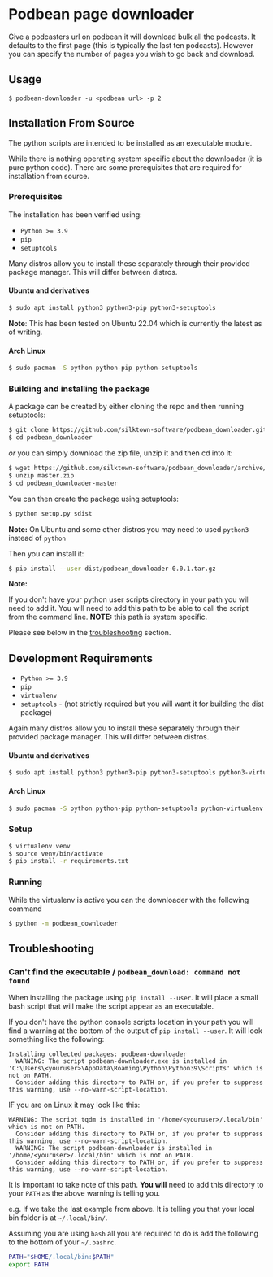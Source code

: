 # Podbean page downloader

Give a podcasters url on podbean it will download bulk all the podcasts. It defaults to the first page 
(this is typically the last ten podcasts). However you can specify the number of pages you wish to go back and download. 

## Usage

```
$ podbean-downloader -u <podbean url> -p 2
```

## Installation From Source

The python scripts are intended to be installed as an executable module.

While there is nothing operating system specific about the downloader (it is pure python code). There are some prerequisites that are required for installation from source.

### Prerequisites 

The installation has been verified using:

* `Python >= 3.9`
* `pip`
* `setuptools`

Many distros allow you to install these separately through their provided package manager. This will differ between distros.

#### **Ubuntu and derivatives**

```bash
$ sudo apt install python3 python3-pip python3-setuptools
```

**Note**: This has been tested on Ubuntu 22.04 which is currently the latest as of writing.

#### **Arch Linux**

```bash
$ sudo pacman -S python python-pip python-setuptools
```

### Building and installing the package

A package can be created by either cloning the repo and then running setuptools:

```bash
$ git clone https://github.com/silktown-software/podbean_downloader.git
$ cd podbean_downloader
```

*or* you can simply download the zip file, unzip it and then cd into it:

```bash
$ wget https://github.com/silktown-software/podbean_downloader/archive/refs/heads/master.zip
$ unzip master.zip
$ cd podbean_downloader-master
```

You can then create the package using setuptools:

```bash
$ python setup.py sdist
```

**Note:** On Ubuntu and some other distros you may need to used `python3` instead of `python`

Then you can install it:

```bash
$ pip install --user dist/podbean_downloader-0.0.1.tar.gz
```

**Note:** 

If you don't have your python user scripts directory in your path you will need to add it. You will need to add this path to be able to call the script from the command line. **NOTE:** this path is system specific.

Please see below in the [troubleshooting](#troubleshooting) section.

## Development Requirements

* `Python >= 3.9`
* `pip`
* `virtualenv`
* `setuptools` - (not strictly required but you will want it for building the dist package)

Again many distros allow you to install these separately through their provided package manager. This will differ between distros.

#### **Ubuntu and derivatives**

```bash
$ sudo apt install python3 python3-pip python3-setuptools python3-virtualenv
```

#### **Arch Linux**

```bash
$ sudo pacman -S python python-pip python-setuptools python-virtualenv
```

### Setup

```bash
$ virtualenv venv
$ source venv/bin/activate
$ pip install -r requirements.txt
```

### Running

While the virtualenv is active you can the downloader with the following command

```bash
$ python -m podbean_downloader
```

## Troubleshooting

### Can't find the executable / `podbean_download: command not found`

When installing the package using `pip install --user`. It will place a small bash script that will make the script appear as an executable.

If you don't have the python console scripts location in your path you will find a warning at the bottom of the output of `pip install --user`. It will look something like the following:

```
Installing collected packages: podbean-downloader
  WARNING: The script podbean-downloader.exe is installed in 'C:\Users\<youruser>\AppData\Roaming\Python\Python39\Scripts' which is not on PATH.
  Consider adding this directory to PATH or, if you prefer to suppress this warning, use --no-warn-script-location.
```

IF you are on Linux it may look like this:

```
WARNING: The script tqdm is installed in '/home/<youruser>/.local/bin' which is not on PATH.
  Consider adding this directory to PATH or, if you prefer to suppress this warning, use --no-warn-script-location.
  WARNING: The script podbean-downloader is installed in '/home/<youruser>/.local/bin' which is not on PATH.
  Consider adding this directory to PATH or, if you prefer to suppress this warning, use --no-warn-script-location.
```

It is important to take note of this path. **You will** need to add this directory to your `PATH` as the above warning is telling you.

e.g. If we take the last example from above. It is telling you that your local bin folder is at `~/.local/bin/`.

Assuming you are using `bash` all you are required to do is add the following to the bottom of your `~/.bashrc`.

```bash
PATH="$HOME/.local/bin:$PATH"
export PATH
```